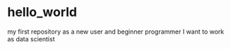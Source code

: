 # hello_world
my first repository as a new user and beginner programmer 
I want to work as data scientist 
